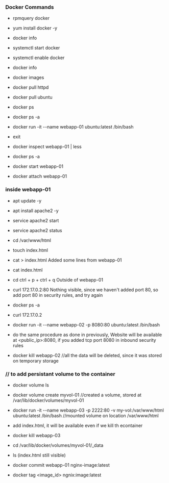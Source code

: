 ### Docker Commands

- rpmquery docker
- yum install docker -y
- docker info
- systemctl start docker
- systemctl enable docker
- docker info

- docker images
- docker pull httpd
- docker pull ubuntu
- docker ps 
- docker ps -a

- docker run -it --name webapp-01 ubuntu:latest /bin/bash
- exit
- docker inspect webapp-01 | less
- docker ps -a
- docker start webapp-01 
- docker attach webapp-01 


### inside webapp-01 
- apt update -y
- apt install apache2 -y
- service apache2 start 
- service apache2 status
- cd /var/www/html
- touch index.html
- cat > index.html 
  Added some lines from webapp-01
- cat index.html
- cd
ctrl + p  + ctrl + q    Outside of webapp-01
- curl 172.17.0.2:80    Nothing visible, since we haven't added port 80, so add port 80 in security rules, and try again
- docker ps -a
- curl 172.17.0.2

- docker run -it --name webapp-02 -p 8080:80 ubuntu:latest /bin/bash
- do the same procedure as done in previously, Website will be available at <public_ip>:8080, if you added tcp port 8080 in inbound security rules
- docker kill webapp-02     //all the data will be deleted, since it was stored on temporary storage


### // to add persistant volume to the container
- docker volume ls
- docker volume create myvol-01    //created a volume, stored at /var/lib/docker/volumes/myvol-01
- docker run -it --name webapp-03 -p 2222:80 -v my-vol:/var/www/html ubuntu:latest /bin/bash        //mounted volume on location /var/www/html
- add index.html, it will be available even if we kill th econtainer 
- docker kill webapp-03
- cd /var/lib/docker/volumes/myvol-01/_data 
- ls (index.html still visible)


- docker commit webapp-01 nginx-image:latest
- docker tag <image_id> ngnix:image:latest

